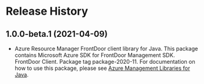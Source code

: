 # Release History

## 1.0.0-beta.1 (2021-04-09)

- Azure Resource Manager FrontDoor client library for Java. This package contains Microsoft Azure SDK for FrontDoor Management SDK. FrontDoor Client. Package tag package-2020-11. For documentation on how to use this package, please see [Azure Management Libraries for Java](https://aka.ms/azsdk/java/mgmt).
